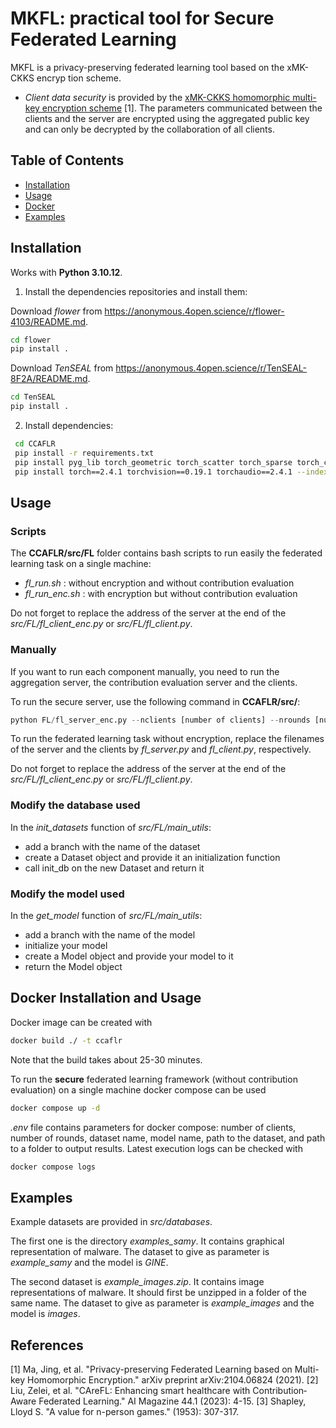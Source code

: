 <!---# CCAFLR - Centralized Coalitional Active Federated Learning with Reputation --->
# MKFL: practical tool for Secure Federated Learning

MKFL is a privacy-preserving federated learning tool based on the xMK-CKKS encryp
tion scheme.

<!---The goal of this project is to implement a secure federated learning framework that combines coalitional federated learning, active learning and reputation evaluation, to be able to deal respectively with curious servers and clients, non balanced datasets, wrong labelling and malicious clients.

For the moment, this repository implements a **secure** federated learning framework.  --->
<!--- with **contribution evaluation**.--->
- *Client data security* is provided by the [xMK-CKKS homomorphic multi-key encryption scheme](https://arxiv.org/abs/2104.06824) \[1\]. The parameters communicated between the clients and the server are encrypted using the aggregated public key and can only be decrypted by the collaboration of all clients.
<!---- *[Contribution evaluation](https://onlinelibrary.wiley.com/doi/full/10.1002/aaai.12082)* \[2\] is realized by a trusted server computing the *Shapley value* \[3\] of each client update. We implemented three client elimination methodologies based on it :
  - *delete_one*: the client with the Shapley value the most under the threshold is discarded.
  - *delete* : all clients with Shapley values under the threshold are discarded.
  - *set_aside* : all client with Shapley values under the threshold are discarded but are given the opportunity rejoin the process at the next contribution evaluation. --->


## Table of Contents
- [Installation](#installation)
- [Usage](#usage)
- [Docker](#docker)
- [Examples](#examples)


## Installation
Works with **Python 3.10.12**.
<!---1. Clone the repository:
```bash
 git clone git@github.com:marielonfils/CCAFLR.git
```
2. Clone the dependencies repositories and install them:
```bash
git clone git@github.com:marielonfils/flower.git
cd flower
pip install .
git clone git@github.com:marielonfils/TenSEAL.git
cd TenSEAL
pip install. 
``` --->


1. Install the dependencies repositories and install them:

Download *flower* from https://anonymous.4open.science/r/flower-4103/README.md. 
```bash
cd flower
pip install .
```
Download *TenSEAL* from https://anonymous.4open.science/r/TenSEAL-8F2A/README.md.
```bash
cd TenSEAL
pip install .
```


2. Install dependencies:
```bash
 cd CCAFLR
 pip install -r requirements.txt
 pip install pyg_lib torch_geometric torch_scatter torch_sparse torch_cluster torch_spline_conv -f https://data.pyg.org/whl/torch-2.4.0+cpu.html
 pip install torch==2.4.1 torchvision==0.19.1 torchaudio==2.4.1 --index-url https://download.pytorch.org/whl/cpu
 ```
 
## Usage
### Scripts
The **CCAFLR/src/FL** folder contains bash scripts to run easily the federated learning task on a single machine:
 - *fl_run.sh* : without encryption and without contribution evaluation
 - *fl_run_enc.sh* : with encryption but without contribution evaluation

Do not forget to replace the address of the server at the end of the *src/FL/fl_client_enc.py* or *src/FL/fl_client.py*.
 <!---- *ce_run.sh* : without encryption but with contribution evaluation
 - *ce_run_enc.sh* : with encryption and with contribution evaluation. --->
### Manually
If you want to run each component manually, you need to run the aggregation server, the contribution evaluation server and the clients. 

To run the secure server, use the following command in **CCAFLR/src/**:
```python
python FL/fl_server_enc.py --nclients [number of clients] --nrounds [number of rounds] --filepath [folder path to store results] --dataset [split_scdg1] [--noce] 
```
<!-----methodo [delete_one/delete/set_aside] --threshold [threshold value]
The *noce* option specifies that no contribution evaluation should be done. In that case, it is unnecessary to specify the *methodo* and *threshold* options.--->


<!--- When evaluating the contributions, *noce* should not be specified. The *delete_one* methodology discards the worst client having a Shapley value under the threshold. The *delete* methodology discards all clients instead of the worst client. The *set_aside* methodology discards all clients and gives them the opportunity to rejoin the process at the next evaluation round. You also need to run the contribution evaluation server using the following command in **CCAFLR/src/**:
# ```python
# python FL/fl_ce_server.py [--enc] --nclients [number of clients] --filepath [folder path to store results] --dataset [split_scdg1]>
```

To run one client, use the following command in **CCAFLR/src/**:
```python
python FL/fl_client_enc.py --nclients [number of clients] --partition [id of the client (0 to number of clients -1)] --filepath [folder path to store results] --dataset [name of the dataset] --model [name of the model] [--datapath] [--split[whether to use the whole dataset or to split it]] 
``` --->


To run the federated learning task without encryption, replace the filenames of the server and the clients by *fl_server.py* and *fl_client.py*, respectively.
 <!--- and remove the *enc** option from the CE server command.--->

Do not forget to replace the address of the server at the end of the *src/FL/fl_client_enc.py* or *src/FL/fl_client.py*. 

### Modify the database used

In the *init_datasets* function of *src/FL/main_utils*:
- add a branch with the name of the dataset
- create a Dataset object and provide it an initialization function
- call init_db on the new Dataset and return it


### Modify the model used

In the *get_model* function of *src/FL/main_utils*:
- add a branch with the name of the model
- initialize your model
- create a Model object and provide your model to it
- return the Model object


## Docker Installation and Usage

Docker image can be created with
```bash
docker build ./ -t ccaflr
```
Note that the build takes about 25-30 minutes.

To run the **secure** federated learning framework (without contribution evaluation) on a single machine docker compose can be used
```bash
docker compose up -d
```

*.env* file contains parameters for docker compose: number of clients, number of rounds, dataset name, model name, path to the dataset, and path to a folder to output results.
Latest execution logs can be checked with
```bash
docker compose logs
```

## Examples
Example datasets are provided in *src/databases*.

The first one is the directory *examples_samy*. It contains graphical representation of malware. The dataset to give as parameter is *example_samy* and the model is *GINE*.

The second dataset is *example_images.zip*. It contains image representations of malware. It should first be unzipped in a folder of the same name. The dataset to give as parameter is *example_images* and the model is *images*.


## References
\[1\] Ma, Jing, et al. "Privacy-preserving Federated Learning based on Multi-key Homomorphic Encryption." arXiv preprint arXiv:2104.06824 (2021).
\[2\] Liu, Zelei, et al. "CAreFL: Enhancing smart healthcare with Contribution‐Aware Federated Learning." AI Magazine 44.1 (2023): 4-15.
\[3\] Shapley, Lloyd S. "A value for n-person games." (1953): 307-317.
